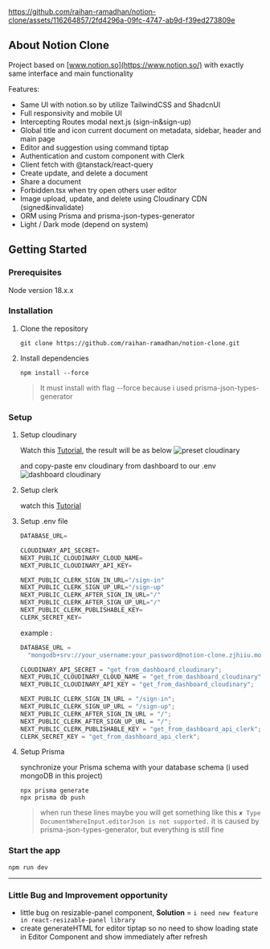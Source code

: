 https://github.com/raihan-ramadhan/notion-clone/assets/116264857/2fd4296a-09fc-4747-ab9d-f39ed273809e


## About Notion Clone

Project based on [www.notion.so](https://www.notion.so/) with exactly same interface and main functionality

Features:

- Same UI with notion.so by utilize TailwindCSS and ShadcnUI
- Full responsivity and mobile UI
- Intercepting Routes modal next.js (sign-in&sign-up)
- Global title and icon current document on metadata, sidebar, header and main page
- Editor and suggestion using command tiptap
- Authentication and custom component with Clerk
- Client fetch with @tanstack/react-query
- Create update, and delete a document
- Share a document
- Forbidden.tsx when try open others user editor
- Image upload, update, and delete using Cloudinary CDN (signed&invalidate)
- ORM using Prisma and prisma-json-types-generator
- Light / Dark mode (depend on system)

## Getting Started

### Prerequisites

Node version 18.x.x

### Installation

1. Clone the repository
   ```shell
   git clone https://github.com/raihan-ramadhan/notion-clone.git
   ```
1. Install dependencies
   ```shell
   npm install --force
   ```
   > It must install with flag --force because i used prisma-json-types-generator

### Setup
1. Setup cloudinary

   Watch this [Tutorial](https://github.com/raihan-ramadhan/notion-clone/assets/116264857/34a66d6d-9f9d-448b-bae0-5ab0e95c17be), the result will be as below
  ![preset cloudinary](https://github.com/raihan-ramadhan/notion-clone/assets/116264857/e4aa1525-4599-4c14-b89f-7793bf01f8aa)

   and copy-paste env cloudinary from dashboard to our .env
  ![dashboard cloudinary](https://github.com/raihan-ramadhan/notion-clone/assets/116264857/f54442ec-7ab8-425c-a047-76f4625951f4)
   

1. Setup clerk
   
   watch this [Tutorial](https://github.com/raihan-ramadhan/notion-clone/assets/116264857/5288ae00-13d1-40e9-9424-61595fbb98c5)

1. Setup .env file

   ```js
   DATABASE_URL=

   CLOUDINARY_API_SECRET=
   NEXT_PUBLIC_CLOUDINARY_CLOUD_NAME=
   NEXT_PUBLIC_CLOUDINARY_API_KEY=

   NEXT_PUBLIC_CLERK_SIGN_IN_URL="/sign-in"
   NEXT_PUBLIC_CLERK_SIGN_UP_URL="/sign-up"
   NEXT_PUBLIC_CLERK_AFTER_SIGN_IN_URL="/"
   NEXT_PUBLIC_CLERK_AFTER_SIGN_UP_URL="/"
   NEXT_PUBLIC_CLERK_PUBLISHABLE_KEY=
   CLERK_SECRET_KEY=
   ```

   example :

   ```js
   DATABASE_URL =
     "mongodb+srv://your_username:your_password@notion-clone.zjhiiu.mongodb.net/myDatabase";

   CLOUDINARY_API_SECRET = "get_from_dashboard_cloudinary";
   NEXT_PUBLIC_CLOUDINARY_CLOUD_NAME = "get_from_dashboard_cloudinary";
   NEXT_PUBLIC_CLOUDINARY_API_KEY = "get_from_dashboard_cloudinary";

   NEXT_PUBLIC_CLERK_SIGN_IN_URL = "/sign-in";
   NEXT_PUBLIC_CLERK_SIGN_UP_URL = "/sign-up";
   NEXT_PUBLIC_CLERK_AFTER_SIGN_IN_URL = "/";
   NEXT_PUBLIC_CLERK_AFTER_SIGN_UP_URL = "/";
   NEXT_PUBLIC_CLERK_PUBLISHABLE_KEY = "get_from_dashboard_api_clerk";
   CLERK_SECRET_KEY = "get_from_dashboard_api_clerk";
   ```

1. Setup Prisma

   synchronize your Prisma schema with your database schema (i used mongoDB in this project)

   ```shell
   npx prisma generate
   npx prisma db push
   ```

   > when run these lines maybe you will get something like this `✘ Type DocumentWhereInput.editorJson is not supported.` it is caused by prisma-json-types-generator, but everything is still fine

### Start the app

```shell
npm run dev
```

---

### Little Bug and Improvement opportunity

- little bug on resizable-panel component, **Solution** = `i need new feature in react-resizable-panel library`
- create generateHTML for editor tiptap so no need to show loading state in Editor Component and show immediately after refresh
